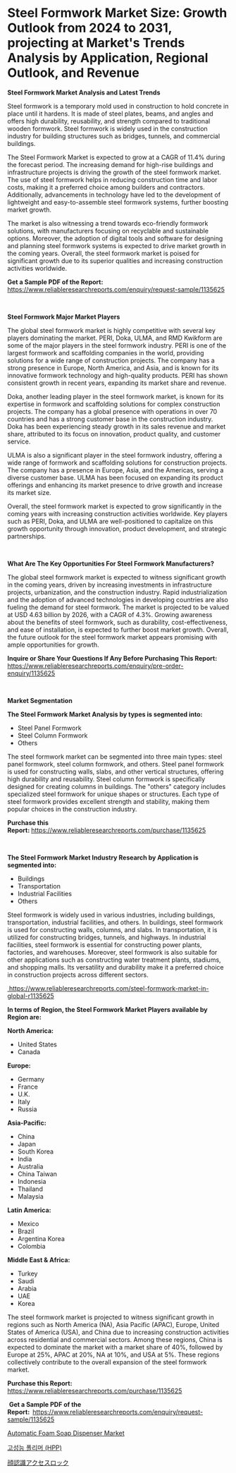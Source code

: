 <p><h1>Steel Formwork Market Size: Growth Outlook from 2024 to 2031, projecting at Market's Trends Analysis by Application, Regional Outlook, and Revenue</h1></p><p><strong>Steel Formwork Market Analysis and Latest Trends</strong></p>
<p><p>Steel formwork is a temporary mold used in construction to hold concrete in place until it hardens. It is made of steel plates, beams, and angles and offers high durability, reusability, and strength compared to traditional wooden formwork. Steel formwork is widely used in the construction industry for building structures such as bridges, tunnels, and commercial buildings.</p><p>The Steel Formwork Market is expected to grow at a CAGR of 11.4% during the forecast period. The increasing demand for high-rise buildings and infrastructure projects is driving the growth of the steel formwork market. The use of steel formwork helps in reducing construction time and labor costs, making it a preferred choice among builders and contractors. Additionally, advancements in technology have led to the development of lightweight and easy-to-assemble steel formwork systems, further boosting market growth.</p><p>The market is also witnessing a trend towards eco-friendly formwork solutions, with manufacturers focusing on recyclable and sustainable options. Moreover, the adoption of digital tools and software for designing and planning steel formwork systems is expected to drive market growth in the coming years. Overall, the steel formwork market is poised for significant growth due to its superior qualities and increasing construction activities worldwide.</p></p>
<p><strong>Get a Sample PDF of the Report:&nbsp;</strong> <a href="https://www.reliableresearchreports.com/enquiry/request-sample/1135625">https://www.reliableresearchreports.com/enquiry/request-sample/1135625</a></p>
<p>&nbsp;</p>
<p><strong>Steel Formwork Major Market Players</strong></p>
<p><p>The global steel formwork market is highly competitive with several key players dominating the market. PERI, Doka, ULMA, and RMD Kwikform are some of the major players in the steel formwork industry. PERI is one of the largest formwork and scaffolding companies in the world, providing solutions for a wide range of construction projects. The company has a strong presence in Europe, North America, and Asia, and is known for its innovative formwork technology and high-quality products. PERI has shown consistent growth in recent years, expanding its market share and revenue.</p><p>Doka, another leading player in the steel formwork market, is known for its expertise in formwork and scaffolding solutions for complex construction projects. The company has a global presence with operations in over 70 countries and has a strong customer base in the construction industry. Doka has been experiencing steady growth in its sales revenue and market share, attributed to its focus on innovation, product quality, and customer service.</p><p>ULMA is also a significant player in the steel formwork industry, offering a wide range of formwork and scaffolding solutions for construction projects. The company has a presence in Europe, Asia, and the Americas, serving a diverse customer base. ULMA has been focused on expanding its product offerings and enhancing its market presence to drive growth and increase its market size.</p><p>Overall, the steel formwork market is expected to grow significantly in the coming years with increasing construction activities worldwide. Key players such as PERI, Doka, and ULMA are well-positioned to capitalize on this growth opportunity through innovation, product development, and strategic partnerships.</p></p>
<p>&nbsp;</p>
<p><strong>What Are The Key Opportunities For Steel Formwork Manufacturers?</strong></p>
<p><p>The global steel formwork market is expected to witness significant growth in the coming years, driven by increasing investments in infrastructure projects, urbanization, and the construction industry. Rapid industrialization and the adoption of advanced technologies in developing countries are also fueling the demand for steel formwork. The market is projected to be valued at USD 4.63 billion by 2026, with a CAGR of 4.3%. Growing awareness about the benefits of steel formwork, such as durability, cost-effectiveness, and ease of installation, is expected to further boost market growth. Overall, the future outlook for the steel formwork market appears promising with ample opportunities for growth.</p></p>
<p><strong>Inquire or Share Your Questions If Any Before Purchasing This Report:</strong> <a href="https://www.reliableresearchreports.com/enquiry/pre-order-enquiry/1135625">https://www.reliableresearchreports.com/enquiry/pre-order-enquiry/1135625</a></p>
<p>&nbsp;</p>
<p><strong>Market Segmentation</strong></p>
<p><strong>The Steel Formwork Market Analysis by types is segmented into:</strong></p>
<p><ul><li>Steel Panel Formwork</li><li>Steel Column Formwork</li><li>Others</li></ul></p>
<p><p>The steel formwork market can be segmented into three main types: steel panel formwork, steel column formwork, and others. Steel panel formwork is used for constructing walls, slabs, and other vertical structures, offering high durability and reusability. Steel column formwork is specifically designed for creating columns in buildings. The "others" category includes specialized steel formwork for unique shapes or structures. Each type of steel formwork provides excellent strength and stability, making them popular choices in the construction industry.</p></p>
<p><strong>Purchase this Report:&nbsp;</strong><a href="https://www.reliableresearchreports.com/purchase/1135625">https://www.reliableresearchreports.com/purchase/1135625</a></p>
<p>&nbsp;</p>
<p><strong>The Steel Formwork Market Industry Research by Application is segmented into:</strong></p>
<p><ul><li>Buildings</li><li>Transportation</li><li>Industrial Facilities</li><li>Others</li></ul></p>
<p><p>Steel formwork is widely used in various industries, including buildings, transportation, industrial facilities, and others. In buildings, steel formwork is used for constructing walls, columns, and slabs. In transportation, it is utilized for constructing bridges, tunnels, and highways. In industrial facilities, steel formwork is essential for constructing power plants, factories, and warehouses. Moreover, steel formwork is also suitable for other applications such as constructing water treatment plants, stadiums, and shopping malls. Its versatility and durability make it a preferred choice in construction projects across different sectors.</p></p>
<p><a href="https://www.reliableresearchreports.com/steel-formwork-market-in-global-r1135625">&nbsp;https://www.reliableresearchreports.com/steel-formwork-market-in-global-r1135625</a></p>
<p><strong>In terms of Region, the Steel Formwork Market Players available by Region are:</strong></p>
<p>
    <p> <strong> North America: </strong>
        <ul>
            <li>United States</li>
            <li>Canada</li>
        </ul>
        </p> 
    <p> <strong> Europe: </strong>
        <ul>
            <li>Germany</li>
            <li>France</li>
            <li>U.K.</li>
            <li>Italy</li>
            <li>Russia</li>
        </ul>
        </p> 
    <p> <strong> Asia-Pacific: </strong>
        <ul>
            <li>China</li>
            <li>Japan</li>
            <li>South Korea</li>
            <li>India</li>
            <li>Australia</li>
            <li>China Taiwan</li>
            <li>Indonesia</li>
            <li>Thailand</li>
            <li>Malaysia</li>
        </ul>
        </p> 
    <p> <strong> Latin America: </strong>
        <ul>
            <li>Mexico</li>
            <li>Brazil</li>
            <li>Argentina Korea</li>
            <li>Colombia</li>
        </ul>
        </p> 
    <p> <strong> Middle East & Africa: </strong>
        <ul>
            <li>Turkey</li>
            <li>Saudi</li>
            <li>Arabia</li>
            <li>UAE</li>
            <li>Korea</li>
        </ul>
    </p>
    </p>
<p><p>The steel formwork market is projected to witness significant growth in regions such as North America (NA), Asia Pacific (APAC), Europe, United States of America (USA), and China due to increasing construction activities across residential and commercial sectors. Among these regions, China is expected to dominate the market with a market share of 40%, followed by Europe at 25%, APAC at 20%, NA at 10%, and USA at 5%. These regions collectively contribute to the overall expansion of the steel formwork market.</p></p>
<p><strong>Purchase this Report: </strong><a href="https://www.reliableresearchreports.com/purchase/1135625">https://www.reliableresearchreports.com/purchase/1135625</a></p>
<p>&nbsp;<strong>Get a Sample PDF of the Report:&nbsp;&nbsp;</strong><a href="https://www.reliableresearchreports.com/enquiry/request-sample/1135625">https://www.reliableresearchreports.com/enquiry/request-sample/1135625</a></p>
<p><strong></strong></p>
<p><p><a href="https://github.com/Seman3302/Market-Research-Report-List-1/blob/main/automatic-foam-soap-dispenser-market.md">Automatic Foam Soap Dispenser Market</a></p><p><a href="https://medium.com/@edaunhshhs/%EA%B3%A0%EC%84%B1%EB%8A%A5-%ED%8F%B4%EB%A6%AC%EB%A8%B8-hpp-%EC%8B%9C%EC%9E%A5-%EB%B3%B4%EA%B3%A0%EC%84%9C-%EC%A0%9C%ED%92%88-%EC%9C%A0%ED%98%95-%ED%94%8C%EB%A3%A8%EC%98%A4%EB%A1%9C-%ED%8F%B4%EB%A6%AC%EB%A8%B8-%EC%95%A1%EC%A0%95-%ED%8F%B4%EB%A6%AC%EB%A8%B8-%ED%8F%B4%EB%A6%AC%EC%95%84%EB%AF%B8%EB%93%9C-%ED%8F%B4%EB%A6%AC%EC%9D%B4%EB%AF%B8%EB%93%9C-%ED%8F%B4%EB%A6%AC%EC%BC%80%ED%86%A4-%ED%8F%B4%EB%A6%AC%EC%84%A4%ED%8F%B0-%EA%B8%B0%ED%83%80-%EC%B5%9C%EC%A2%85-%EC%82%AC%EC%9A%A9%EC%B2%98-%EB%A7%88%EC%9D%B4%EB%8B%9D-%EC%84%9D%EC%9C%A0-%EB%B0%8F-%EA%B0%80%EC%8A%A4-0978990afdbf">고성능 폴리머 (HPP)</a></p><p><a href="https://medium.com/@munroco657/%E3%83%95%E3%82%A7%E3%82%A4%E3%82%B9%E8%AA%8D%E8%AD%98%E3%82%A2%E3%82%AF%E3%82%BB%E3%82%B9%E3%83%AD%E3%83%83%E3%82%AF%E5%B8%82%E5%A0%B4%E3%82%B7%E3%82%A7%E3%82%A2-%E3%82%B5%E3%82%A4%E3%82%BA-%E3%83%88%E3%83%AC%E3%83%B3%E3%83%89-%E7%94%A3%E6%A5%AD%E5%88%86%E6%9E%90%E3%83%AC%E3%83%9D%E3%83%BC%E3%83%88-%E5%BF%9C%E7%94%A8-%E4%B8%96%E5%B8%AF-%E3%82%B3%E3%83%9E%E3%83%BC%E3%82%B7%E3%83%A3%E3%83%AB-%E3%82%BF%E3%82%A4%E3%83%97-%E5%9F%8B%E3%82%81%E8%BE%BC%E3%81%BF-%E8%87%AA%E7%AB%8B%E5%9E%8B-%E3%81%8A%E3%82%88%E3%81%B32024%E5%B9%B4%E3%81%8B%E3%82%892031%E5%B9%B4%E3%81%AE%E4%BA%88%E6%B8%AC-64c1b7624f14">顔認識アクセスロック</a></p></p>